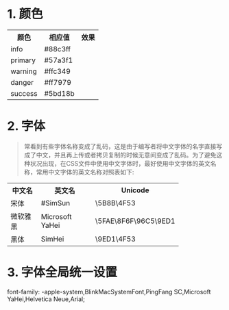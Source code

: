 # 1. 颜色
<table class="table table-hover table-bordered table-header-bg f13" style="width:400px;">
    <tr>
        <th>颜色</th>
        <th>相应值</th>
        <th>效果</th>
    </tr>
    <tr>
        <td>
            info
        </td>
        <td>
            #88c3ff
        </td>
        <td>
            <span style="display:inline-block;width:12px;height:12px;" class="bg-info ml10" style="background:#88c3ff"></span>
        </td>
    </tr>
    <tr>
        <td>
            primary
        </td>
        <td>
            #57a3f1
        </td>
        <td>
            <span style="display:inline-block;width:12px;height:12px;" class="bg-primary ml10" style="background:#57a3f1"></span>
        </td>
    </tr>
    <tr>
        <td>
            warning
        </td>
        <td>
            #ffc349
        </td>
        <td>
            <span style="display:inline-block;width:12px;height:12px;" class="bg-warning ml10" style="background:#ffc349"></span>
        </td>
    </tr>
    <tr>
        <td>
            danger
        </td>
        <td>
            #ff7979 
        </td>
        <td>
            <span style="display:inline-block;width:12px;height:12px;" class="bg-danger ml10" style="background:#ff7979"></span>
        </td>
    </tr>
    <tr>
        <td>
            success
        </td>
        <td>
            #5bd18b
        </td>
        <td>
            <span style="display:inline-block;width:12px;height:12px;" class="bg-success ml10" style="background:#5bd18b"></span>
        </td>
    </tr>

</table>

# 2. 字体
> 常看到有些字体名称变成了乱码，这是由于编写者将中文字体的名字直接写成了中文，并且再上传或者拷贝复制的时候无意间变成了乱码。为了避免这种状况出现，在CSS文件中使用中文字体时，最好使用中文字体的英文名称，常用中文字体的英文名称对照表如下:

<table class="table table-hover table-bordered table-header-bg f13" style="width:400px;">
    <tr>
        <th>中文名</th>
        <th>英文名</th>
        <th>Unicode</th>
    </tr>
    <tr>
        <td>
            宋体
        </td>
        <td>
            #SimSun
        </td>
        <td>
            \5B8B\4F53
        </td>
    </tr>
    <tr>
        <td>
            微软雅黑
        </td>
        <td>
            Microsoft YaHei
        </td>
        <td>
            \5FAE\8F6F\96C5\9ED1
        </td>
    </tr>
    <tr>
        <td>
            黑体
        </td>
        <td>
            SimHei
        </td>
        <td>
            \9ED1\4F53
        </td>
    </tr>
</table>

# 3. 字体全局统一设置
font-family: -apple-system,BlinkMacSystemFont,PingFang SC,Microsoft YaHei,Helvetica Neue,Arial;